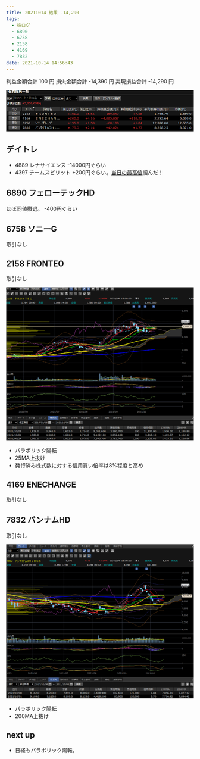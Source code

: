 ```yaml
---
title: 20211014 結果 -14,290
tags:
  - 株ログ
  - 6890
  - 6758
  - 2158
  - 4169
  - 7832
date: 2021-10-14 14:56:43
---
```


利益金額合計 100 円
損失金額合計 -14,390 円
実現損益合計 -14,290 円

![i](/kab/img/20211014000.png)

## デイトレ

- 4889 レナサイエンス -14000円ぐらい
- 4397 チームスピリット +200円ぐらい。[当日の最高値](https://twitter.com/OG0eu7segtTPbw/status/1448472669351919621)掴んだ！

## 6890 フェローテックHD

ほぼ同値撤退。 -400円ぐらい

## 6758 ソニーG

取引なし

## 2158 FRONTEO

取引なし

![i](/kab/img/202110142158.png)

- パラボリック陽転
- 25MA上抜け
- 発行済み株式数に対する信用買い倍率は8%程度と高め

## 4169 ENECHANGE

取引なし

## 7832 バンナムHD

取引なし

![i](/kab/img/202110147832.png)

- パラボリック陽転
- 200MA上抜け

## next up

- 日経もパラボリック陽転。
